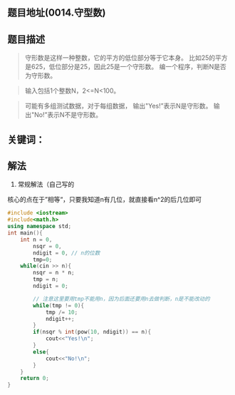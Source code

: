 ## 题目地址(0014.守型数)

## 题目描述


> 守形数是这样一种整数，它的平方的低位部分等于它本身。 比如25的平方是625，低位部分是25，因此25是一个守形数。 编一个程序，判断N是否为守形数。

> 输入包括1个整数N，2<=N<100。

> 可能有多组测试数据，对于每组数据， 输出"Yes!”表示N是守形数。 输出"No!”表示N不是守形数。

## 关键词：

## 解法

1. 常规解法（自己写的

核心的点在于”相等“，只要我知道n有几位，就直接看n^2的后几位即可

```cpp
#include <iostream>
#include<math.h>
using namespace std;
int main(){
    int n = 0, 
        nsqr = 0, 
        ndigit = 0, // n的位数
        tmp=0;
    while(cin >> n){
        nsqr = n * n;
        tmp = n;
        ndigit = 0;

        // 注意这里要用tmp不能用n，因为后面还要用n去做判断，n是不能改动的
        while(tmp != 0){
            tmp /= 10;
            ndigit++;
        }
        if(nsqr % int(pow(10, ndigit)) == n){
            cout<<"Yes!\n";
        }
        else{
            cout<<"No!\n";
        }
    }
    return 0;
}
```
